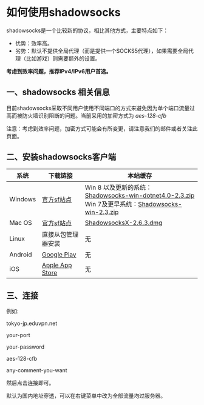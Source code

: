 # 如何使用shadowsocks

shadowsocks是一个比较新的协议，相比其他方式，主要特点如下：

 * 优势：效率高。
 * 劣势：默认不提供全局代理（而是提供一个SOCKS5代理），如果需要全局代理（比如游戏）则需要额外的设置。

**考虑到效率问题，推荐IPv4/IPv6用户首选。**

## 一、shadowsocks 相关信息

目前shadowsocks采取不同用户使用不同端口的方式来避免因为单个端口流量过高而被防火墙识别阻断的问题。当前采用的加密方式为 *aes-128-cfb*

注意：考虑到效率问题，加密方式可能会有所变更，请注意我们的邮件或者关注此页面。

## 二、安装shadowsocks客户端

系统 | 下载链接 | 本站缓存
--- | --- | ---
Windows | [官方sf站点](http://sourceforge.net/projects/shadowsocksgui/) | Win 8 以及更新的系统：[Shadowsocks-win-dotnet4.0-2.3.zip](https://eduvpn.net/files/Shadowsocks-win-dotnet4.0-2.3.zip) <br /> Win 7及更早系统：[Shadowsocks-win-2.3.zip](https://eduvpn.net/files/Shadowsocks-win-2.3.zip)
Mac OS | [官方sf站点](http://sourceforge.net/projects/shadowsocksgui/) | [ShadowsocksX-2.6.3.dmg](https://eduvpn.net/files/ShadowsocksX-2.6.3.dmg)
Linux | 直接从包管理器安装 | 无
Android | [Google Play](https://play.google.com/store/apps/details?id=com.github.shadowsocks) | 无
iOS | [Apple App Store](https://itunes.apple.com/cn/app/shadowsocks/id665729974?mt=8) | 无

## 三、连接

例如:

  tokyo-jp.eduvpn.net

  your-port

  your-password

  aes-128-cfb
  
  any-comment-you-want

然后点击连接即可。

默认为国内地址穿透，可以在右键菜单中改为全部流量均过服务器。

